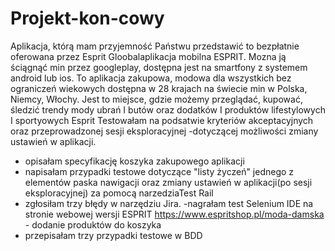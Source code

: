 # Projekt-kon-cowy

Aplikacja, którą mam przyjemność Państwu przedstawić to bezpłatnie oferowana przez Esprit
Gloobalaplikacja mobilna ESPRIT. Mozna ją ściągnąć min przez googleplay, dostępna jest
na smartfony z systemem android lub ios. To aplikacja zakupowa, modowa dla wszystkich bez
ograniczeń wiekowych dostępna w 28 krajach na świecie min w Polska, Niemcy, Włochy.
Jest to miejsce, gdzie możemy przeglądać, kupować, śledzić trendy mody ubrań I butów oraz
dodatków I produktów lifestylowych I sportyowych
Esprit Testowałam na podsatwie kryteriów akceptacyjnych oraz przeprowadzonej sesji
eksploracyjnej -dotyczącej możliwości zmiany ustawień w aplikacji.
- opisałam specyfikację koszyka zakupowego aplikacji
- napisałam przypadki testowe dotyczące "listy życzeń" jednego z elementów paska nawigacji oraz
zmiany ustawień w aplikacji(po sesji eksploracyjnej) za pomocą narzedziaTest Rail
- zgłosiłam trzy błędy w narzędziu Jira.
-nagrałam test Selenium IDE na stronie webowej wersji ESPRIT https://www.espritshop.pl/moda-damska -
dodanie produktów do koszyka
- przepisałam trzy przypadki testowe w BDD
